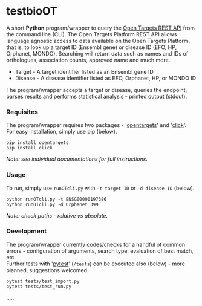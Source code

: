 # testbioOT

A short **Python** program/wrapper to query the [Open Targets REST API](https://docs.targetvalidation.org/programmatic-access/rest-api) from the command line (CLI). 
The Open Targets Platform REST API allows language agnostic access to data available on the Open Targets Platform, that is, to look up a target ID (Ensembl gene) or disease ID (EFO, HP, Orphanet, MONDO).
Searching will return data such as names and IDs of orthologues, association counts, approved name and much more. 

 - Target - A target identifier listed as an Ensembl gene ID
 - Disease - A disease identifier listed as EFO, Orphanet, HP, or MONDO ID

The program/wrapper accepts a target or disease, queries the endpoint, parses results and performs statistical analysis - printed output (stdout).

### Requisites

The program/wrapper requires two packages - '[opentargets](https://opentargets.readthedocs.io/en/latest)' and '[click](https://click.palletsprojects.com)'.  
For easy installation, simply use pip (below).

	pip install opentargets
	pip install click

*Note: see individual documentations for full instructions.*

### Usage

To run, simply use `runOTcli.py` with `-t target ID` or `-d disease ID` (below). 

	python runOTcli.py -t ENSG00000197386
	python runOTcli.py -d Orphanet_399

*Note: check paths - relative vs absolute.*

### Development

The program/wrapper currently codes/checks for a handful of common errors - configuration of arguments, search type, evaluation of best match, etc.  
Further tests with '[pytest](https://docs.pytest.org)' (`/tests`) can be executed also (below) - more planned, suggestions welcomed.

	pytest tests/test_import.py
	pytest tests/test_run.py

.....